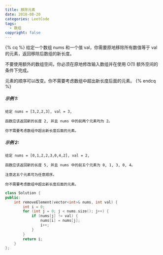 ```yaml
---
title: 移除元素
date: 2018-08-20
categories: LeetCode
tags:
  - 数组
copyright: false
---
```

{% cq %}
给定一个数组 nums 和一个值 val，你需要原地移除所有数值等于 val 的元素，返回移除后数组的新长度。

不要使用额外的数组空间，你必须在原地修改输入数组并在使用 O(1) 额外空间的条件下完成。

元素的顺序可以改变。你不需要考虑数组中超出新长度后面的元素。
{% endcq %}
<!-- more -->
##### 示例 1:
```
给定 nums = [3,2,2,3], val = 3,

函数应该返回新的长度 2, 并且 nums 中的前两个元素均为 2。

你不需要考虑数组中超出新长度后面的元素。
```
##### 示例 2:
```
给定 nums = [0,1,2,2,3,0,4,2], val = 2,

函数应该返回新的长度 5, 并且 nums 中的前五个元素为 0, 1, 3, 0, 4。

注意这五个元素可为任意顺序。

你不需要考虑数组中超出新长度后面的元素。
```

``` cpp
class Solution {
public:
    int removeElement(vector<int>& nums, int val) {
        int i = 0;
        for (int j = 0; j < nums.size(); j++) {
            if (nums[j] != val) {
                nums[i] = nums[j];
                i++;
            }
        }
        return i;
    }
};
```